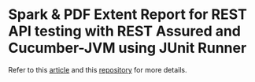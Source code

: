# Spark & PDF Extent Report for REST API testing with REST Assured and Cucumber-JVM using JUnit Runner

Refer to this [article](https://ghchirp.online/4199/) and this [repository](https://github.com/grasshopper7/cucumber-rest-assured-extent-report-plugin) for more details.
